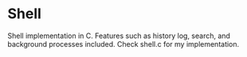 # Shell
Shell implementation in C. Features such as history log, search, and background processes included. Check shell.c for my implementation. 
